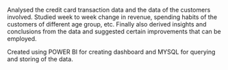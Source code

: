 Analysed the credit card transaction data and the data of the customers involved. 
Studied week to week change in revenue, spending habits of the customers of different age group, etc. 
Finally also derived insights and conclusions from the data and suggested certain improvements that can be employed.

Created using POWER BI for creating dashboard and MYSQL for querying and storing of the data.
